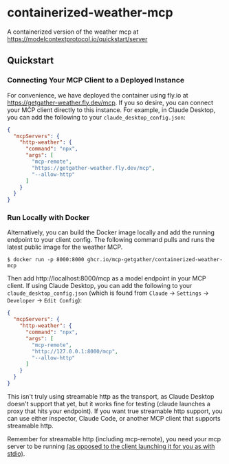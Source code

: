 # containerized-weather-mcp

A containerized version of the weather mcp at https://modelcontextprotocol.io/quickstart/server

## Quickstart

### Connecting Your MCP Client to a Deployed Instance

For convenience, we have deployed the container using fly.io at https://getgather-weather.fly.dev/mcp. If you so desire, you can connect your MCP client directly to this instance. For example, in Claude Desktop, you can add the following to your `claude_desktop_config.json`:

```json
{
  "mcpServers": {
    "http-weather": {
      "command": "npx",
      "args": [
        "mcp-remote",
        "https://getgather-weather.fly.dev/mcp",
        "--allow-http"
      ]
    }
  }
}
```

### Run Locally with Docker

Alternatively, you can build the Docker image locally and add the running endpoint to your client config. The following command pulls and runs the latest public image for the weather MCP.

`$ docker run -p 8000:8000 ghcr.io/mcp-getgather/containerized-weather-mcp`

Then add http://localhost:8000/mcp as a model endpoint in your MCP client. If using Claude Desktop, you can add the following to your `claude_desktop_config.json` (which is found from `Claude` -> `Settings` -> `Developer` -> `Edit Config`):

```json
{
  "mcpServers": {
    "http-weather": {
      "command": "npx",
      "args": [
        "mcp-remote",
        "http://127.0.0.1:8000/mcp",
        "--allow-http"
      ]
    }
  }
}
```

This isn't truly using streamable http as the transport, as Claude Desktop doesn't support that yet, but it works fine for testing (claude launches a proxy that hits your endpoint). If you want true streamable http support, you can use either inspector, Claude Code, or another MCP client that supports streamable http.

Remember for streamable http (including mcp-remote), you need your mcp server to be running [(as opposed to the client launching it for you as with stdio)](https://modelcontextprotocol.io/specification/2025-06-18/basic/transports#stdio).
